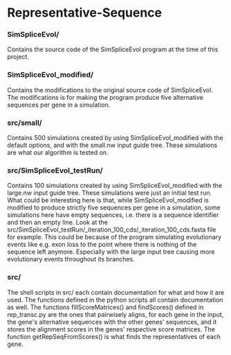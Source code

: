 # Representative-Sequence

### SimSpliceEvol/
Contains the source code of the SimSpliceEvol program at the time of this project.

### SimSpliceEvol_modified/
Contains the modifications to the original source code of SimSpliceEvol. The modifications is for making the program produce five alternative sequences per gene in a simulation. 

### src/small/
Contains 500 simulations created by using SimSpliceEvol_modified with the default options, and with the small.nw input guide tree. These simulations are what our algorithm is tested on.

### src/SimSpliceEvol_testRun/
Contains 100 simulations created by using SimSpliceEvol_modified with the large.nw input guide tree. These simulations were just an initial test run. What could be interesting here is that, while SimSpliceEvol_modified is modified to produce strictly five sequences per gene in a simulation, some simulations here have empty sequences, i.e. there is a sequence identifier and then an empty line. Look at the src/SimSpliceEvol_testRun/_iteration_100_cds/_iteration_100_cds.fasta file for example. This could be because of the program simulating evolutionary events like e.g. exon loss to the point where there is nothing of the sequence left anymore. Especially with the large input tree causing more evolutionary events throughout its branches.

### src/
The shell scripts in src/ each contain documentation for what and how it are used. The functions defined in the python scripts all contain documentation as well. The functions fillScoreMatrices() and findScores() defined in rep_transc.py are the ones that pairwisely aligns, for each gene in the input, the gene's alternative sequences with the other genes' sequences, and it stores the alignment scores in the genes' respective score matrices. The function getRepSeqFromScores() is what finds the representatives of each gene.
